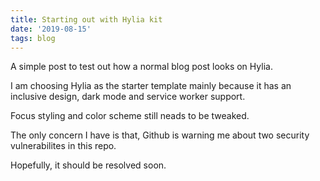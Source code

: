 ```yaml
---
title: Starting out with Hylia kit
date: '2019-08-15'
tags: blog
---
```

A simple post to test out how a normal blog post looks on Hylia.

I am choosing Hylia as the starter template mainly because it has an inclusive design, dark mode and service worker support.

Focus styling and color scheme still neads to be tweaked.

The only concern I have is that, Github is warning me about two security vulnerabilites in this repo.

Hopefully, it should be resolved soon.